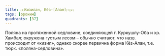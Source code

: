 ```yaml
---
title: ⒜Кизилан, Кёз-[Алан]⒯⒵
tags: [ороним]
quadrants: [З7]
---
```


Поляна на протяженной седловине, соединяющей г. Куркушлу-Оба и хр. Хамбал;
окружена густым лесом – обычно считают, что назв. происходит от «кизил», однако
скорее первична форма Кёз-Алан, т.е. тюрк. «поляна-седловина».

